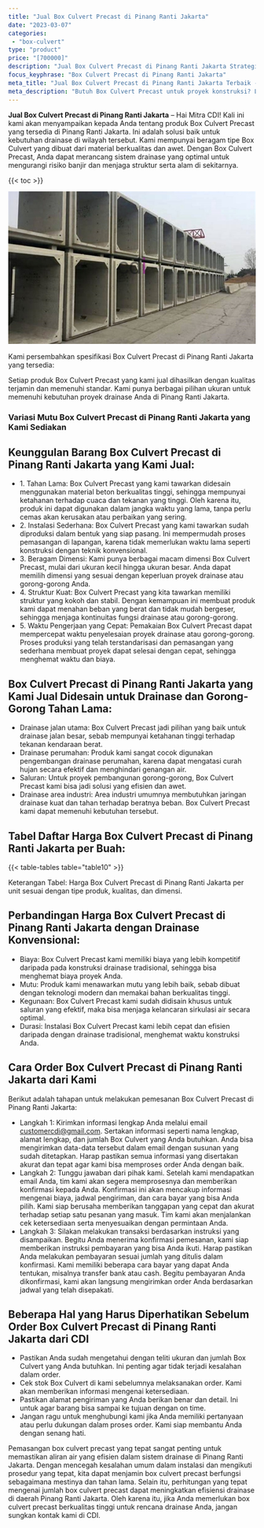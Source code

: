 ```yaml
---
title: "Jual Box Culvert Precast di Pinang Ranti Jakarta"
date: "2023-03-07"
categories:
 - "box-culvert"
type: "product"
price: "[700000]"
description: "Jual Box Culvert Precast di Pinang Ranti Jakarta Strategis. Box Culvert Precast profesional untuk kebutuhan konstruksi dengan performa optimal. Hubungi kami untuk konsultasi mendalam."
focus_keyphrase: "Box Culvert Precast di Pinang Ranti Jakarta"
meta_title: "Jual Box Culvert Precast di Pinang Ranti Jakarta Terbaik - CDI"
meta_description: "Butuh Box Culvert Precast untuk proyek konstruksi? Layanan profesional kami siap membantu dengan kualitas premium. Klik untuk penawaran istimewa."
---
```


**Jual Box Culvert Precast di Pinang Ranti Jakarta** – Hai Mitra CDI! Kali ini kami akan menyampaikan kepada Anda tentang produk Box Culvert Precast yang tersedia di Pinang Ranti Jakarta. Ini adalah solusi baik untuk kebutuhan drainase di wilayah tersebut. Kami mempunyai beragam tipe Box Culvert yang dibuat dari material berkualitas dan awet. Dengan Box Culvert Precast, Anda dapat merancang sistem drainase yang optimal untuk mengurangi risiko banjir dan menjaga struktur serta alam di sekitarnya.

{{< toc >}}

![Jual Box Culvert Precast di Pinang Ranti Jakarta](/images/box-culvert/box-culvert-20.jpg)

Kami persembahkan spesifikasi Box Culvert Precast di Pinang Ranti Jakarta yang tersedia:

Setiap produk Box Culvert Precast yang kami jual dihasilkan dengan kualitas terjamin dan memenuhi standar. Kami punya berbagai pilihan ukuran untuk memenuhi kebutuhan proyek drainase Anda di Pinang Ranti Jakarta.

### Variasi Mutu Box Culvert Precast di Pinang Ranti Jakarta yang Kami Sediakan 

## Keunggulan Barang Box Culvert Precast di Pinang Ranti Jakarta yang Kami Jual:

*   1\. Tahan Lama: Box Culvert Precast yang kami tawarkan didesain menggunakan material beton berkualitas tinggi, sehingga mempunyai ketahanan terhadap cuaca dan tekanan yang tinggi. Oleh karena itu, produk ini dapat digunakan dalam jangka waktu yang lama, tanpa perlu cemas akan kerusakan atau perbaikan yang sering.
*   2\. Instalasi Sederhana: Box Culvert Precast yang kami tawarkan sudah diproduksi dalam bentuk yang siap pasang. Ini mempermudah proses pemasangan di lapangan, karena tidak memerlukan waktu lama seperti konstruksi dengan teknik konvensional.
*   3\. Beragam Dimensi: Kami punya berbagai macam dimensi Box Culvert Precast, mulai dari ukuran kecil hingga ukuran besar. Anda dapat memilih dimensi yang sesuai dengan keperluan proyek drainase atau gorong-gorong Anda.
*   4\. Struktur Kuat: Box Culvert Precast yang kita tawarkan memiliki struktur yang kokoh dan stabil. Dengan kemampuan ini membuat produk kami dapat menahan beban yang berat dan tidak mudah bergeser, sehingga menjaga kontinuitas fungsi drainase atau gorong-gorong.
*   5\. Waktu Pengerjaan yang Cepat: Pemakaian Box Culvert Precast dapat mempercepat waktu penyelesaian proyek drainase atau gorong-gorong. Proses produksi yang telah terstandarisasi dan pemasangan yang sederhana membuat proyek dapat selesai dengan cepat, sehingga menghemat waktu dan biaya.

## Box Culvert Precast di Pinang Ranti Jakarta yang Kami Jual Didesain untuk Drainase dan Gorong-Gorong Tahan Lama:

*   Drainase jalan utama: Box Culvert Precast jadi pilihan yang baik untuk drainase jalan besar, sebab mempunyai ketahanan tinggi terhadap tekanan kendaraan berat.
*   Drainase perumahan: Produk kami sangat cocok digunakan pengembangan drainase perumahan, karena dapat mengatasi curah hujan secara efektif dan menghindari genangan air.
*   Saluran: Untuk proyek pembangunan gorong-gorong, Box Culvert Precast kami bisa jadi solusi yang efisien dan awet.
*   Drainase area industri: Area industri umumnya membutuhkan jaringan drainase kuat dan tahan terhadap beratnya beban. Box Culvert Precast kami dapat memenuhi kebutuhan tersebut.

## Tabel Daftar Harga Box Culvert Precast di Pinang Ranti Jakarta per Buah:

{{< table-tables table="table10" >}}

Keterangan Tabel: Harga Box Culvert Precast di Pinang Ranti Jakarta per unit sesuai dengan tipe produk, kualitas, dan dimensi.

## Perbandingan Harga Box Culvert Precast di Pinang Ranti Jakarta dengan Drainase Konvensional:

*   Biaya: Box Culvert Precast kami memiliki biaya yang lebih kompetitif daripada pada konstruksi drainase tradisional, sehingga bisa menghemat biaya proyek Anda.
*   Mutu: Produk kami menawarkan mutu yang lebih baik, sebab dibuat dengan teknologi modern dan memakai bahan berkualitas tinggi.
*   Kegunaan: Box Culvert Precast kami sudah didisain khusus untuk saluran yang efektif, maka bisa menjaga kelancaran sirkulasi air secara optimal.
*   Durasi: Instalasi Box Culvert Precast kami lebih cepat dan efisien daripada dengan drainase tradisional, menghemat waktu konstruksi Anda.

## Cara Order Box Culvert Precast di Pinang Ranti Jakarta dari Kami

Berikut adalah tahapan untuk melakukan pemesanan Box Culvert Precast di Pinang Ranti Jakarta:

*   Langkah 1: Kirimkan informasi lengkap Anda melalui email customercdi@gmail.com. Sertakan informasi seperti nama lengkap, alamat lengkap, dan jumlah Box Culvert yang Anda butuhkan.
Anda bisa mengirimkan data-data tersebut dalam email dengan susunan yang sudah ditetapkan. Harap pastikan semua informasi yang disertakan akurat dan tepat agar kami bisa memproses order Anda dengan baik.
*   Langkah 2: Tunggu jawaban dari pihak kami. Setelah kami mendapatkan email Anda, tim kami akan segera memprosesnya dan memberikan konfirmasi kepada Anda. Konfirmasi ini akan mencakup informasi mengenai biaya, jadwal pengiriman, dan cara bayar yang bisa Anda pilih.
Kami siap berusaha memberikan tanggapan yang cepat dan akurat terhadap setiap satu pesanan yang masuk. Tim kami akan menjalankan cek ketersediaan serta menyesuaikan dengan permintaan Anda.
*   Langkah 3: Silakan melakukan transaksi berdasarkan instruksi yang disampaikan. Begitu Anda menerima konfirmasi pemesanan, kami siap memberikan instruksi pembayaran yang bisa Anda ikuti. Harap pastikan Anda melakukan pembayaran sesuai jumlah yang ditulis dalam konfirmasi.
Kami memiliki beberapa cara bayar yang dapat Anda tentukan, misalnya transfer bank atau cash. Begitu pembayaran Anda dikonfirmasi, kami akan langsung mengirimkan order Anda berdasarkan jadwal yang telah disepakati.

## Beberapa Hal yang Harus Diperhatikan Sebelum Order Box Culvert Precast di Pinang Ranti Jakarta dari CDI

*   Pastikan Anda sudah mengetahui dengan teliti ukuran dan jumlah Box Culvert yang Anda butuhkan. Ini penting agar tidak terjadi kesalahan dalam order.
*   Cek stok Box Culvert di kami sebelumnya melaksanakan order. Kami akan memberikan informasi mengenai ketersediaan.
*   Pastikan alamat pengiriman yang Anda berikan benar dan detail. Ini untuk agar barang bisa sampai ke tujuan dengan on time.
*   Jangan ragu untuk menghubungi kami jika Anda memiliki pertanyaan atau perlu dukungan dalam proses order. Kami siap membantu Anda dengan senang hati.

Pemasangan box culvert precast yang tepat sangat penting untuk memastikan aliran air yang efisien dalam sistem drainase di Pinang Ranti Jakarta. Dengan mencegah kesalahan umum dalam instalasi dan mengikuti prosedur yang tepat, kita dapat menjamin box culvert precast berfungsi sebagaimana mestinya dan tahan lama. Selain itu, perhitungan yang tepat mengenai jumlah box culvert precast dapat meningkatkan efisiensi drainase di daerah Pinang Ranti Jakarta. Oleh karena itu, jika Anda memerlukan box culvert precast berkualitas tinggi untuk rencana drainase Anda, jangan sungkan kontak kami di CDI.